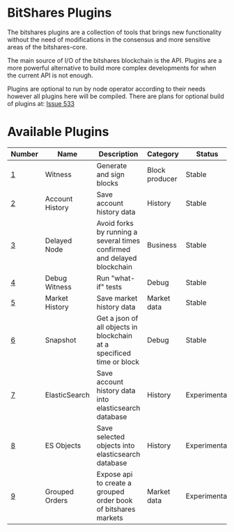 # BitShares Plugins

The bitshares plugins are a collection of tools that brings new functionality without the need of modifications in the consensus and more sensitive areas of the bitshares-core.

The main source of I/O of the bitshares blockchain is the API. Plugins are a more powerful alternative to build more complex developments for when the current API is not enough.

Plugins are optional to run by node operator according to their needs however all plugins here will be compiled. There are plans for optional build of plugins at: [Issue 533](https://github.com/bitshares/bitshares-core/issues/533)

# Available Plugins

Number              | Name                     | Description                                                                 | Category       | Status
--------------------|--------------------------|-----------------------------------------------------------------------------|----------------|--------
[1](witness)        | Witness                  | Generate and sign blocks                                                    | Block producer | Stable
[2](account_history)| Account History          | Save account history data                                                   | History        | Stable
[3](delayed_node)   | Delayed Node             | Avoid forks by running a several times confirmed and delayed blockchain     | Business       | Stable
[4](debug_witness)  | Debug Witness            | Run "what-if" tests                                                         | Debug          | Stable
[5](market_history) | Market History           | Save market history data                                                    | Market data    | Stable
[6](snapshot)       | Snapshot                 | Get a json of all objects in blockchain at a specificed time or block       | Debug          | Stable
[7](elasticsearch)  | ElasticSearch            | Save account history data into elasticsearch database                       | History        | Experimental
[8](es_objects)     | ES Objects               | Save selected objects into elasticsearch database                           | History        | Experimental
[9](grouped_orders) | Grouped Orders           | Expose api to create a grouped order book of bitshares markets              | Market data    | Experimental